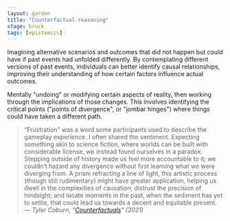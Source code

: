 ```yaml
---  
layout: garden
title: "Counterfactual reasoning"
stage: bruck
tags: [epistemics]
---
```


Imagining alternative scenarios and outcomes that did not happen but could have if past events had unfolded differently. By contemplating different versions of past events, individuals can better identify causal relationships, improving their understanding of how certain factors influence actual outcomes.

Mentally "undoing" or modifying certain aspects of reality, then working through the implications of those changes. This involves identifying the critical points ("points of divergence", or "jombar hinges") where things could have taken a different path.

> “Frustration” was a word some participants used to describe the gameplay experience. I often shared the sentiment. Expecting something akin to science fiction, where worlds can be built with considerable license, we instead found ourselves in a paradox. Stepping outside of history made us feel more accountable to it; we couldn’t hazard any divergence without first learning what we were diverging from. A prism refracting a line of light, this artistic process (though still rudimentary) might have greater application, helping us dwell in the complexities of causation; distrust the precision of hindsight; and locate moments in the past, when the sediment has yet to settle, that could lead us towards a decent and equitable present.
<cite>— Tyler Coburn, "[Counterfactuals](https://www.e-flux.com/journal/116/379134/counterfactuals/)" (2021)</cite>